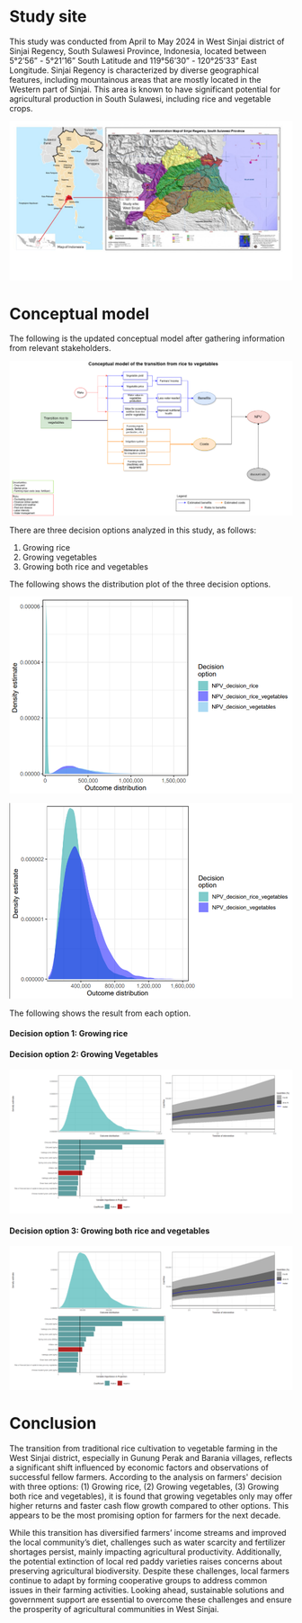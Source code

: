 # Study site
This study was conducted from April to May 2024 in West Sinjai district of Sinjai Regency, South Sulawesi Province, Indonesia, located between 5°2’56” - 5°21’16” South Latitude and 119°56’30” - 120°25’33” East Longitude. Sinjai Regency is characterized by diverse geographical features, including mountainous areas that are mostly located in the Western part of Sinjai. This area is known to have significant potential for agricultural production in South Sulawesi, including rice and vegetable crops.

![](Images/sinjai_map.PNG)

# Conceptual model
The following is the updated conceptual model after gathering information from relevant stakeholders.

![Conceptual model](Images/conceptual_model_updated.png)

There are three decision options analyzed in this study, as follows:
1) Growing rice
2) Growing vegetables
3) Growing both rice and vegetables

The following shows the distribution plot of the three decision options.

![](Images/distribution_plot3.png)

![](Images/distribution_plot2.png)

The following shows the result from each option.

#### Decision option 1: Growing rice



#### Decision option 2: Growing Vegetables

![](Images/vegetables.PNG)

#### Decision option 3: Growing both rice and vegetables

![](Images/rice_vegetables.png)


# Conclusion

The transition from traditional rice cultivation to vegetable farming in the West Sinjai district, especially in Gunung Perak and Barania villages, reflects a significant shift influenced by economic factors and observations of successful fellow farmers. According to the analysis on farmers' decision with three options: (1) Growing rice, (2) Growing vegetables, (3) Growing both rice and vegetables), it is found that growing vegetables only may offer higher returns and faster cash flow growth compared to other options. This appears to be the most promising option for farmers for the next decade.

While this transition has diversified farmers’ income streams and improved the local community’s diet, challenges such as water scarcity and fertilizer shortages persist, mainly impacting agricultural productivity. Additionally, the potential extinction of local red paddy varieties raises concerns about preserving agricultural biodiversity. Despite these challenges, local farmers continue to adapt by forming cooperative groups to address common issues in their farming activities. 
Looking ahead, sustainable solutions and government support are essential to overcome these challenges and ensure the prosperity of agricultural communities in West Sinjai.




